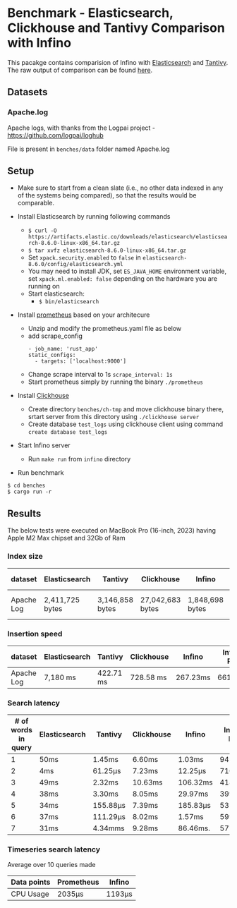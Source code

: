 # Benchmark - Elasticsearch, Clickhouse and Tantivy Comparison with Infino

This pacakge contains comparision of Infino with [Elasticsearch](https://github.com/elastic/elasticsearch-rs) and [Tantivy](https://github.com/quickwit-oss/tantivy). The raw output of comparison can be found [here](output.txt).

## Datasets

### Apache.log

Apache logs, with thanks from the Logpai project - https://github.com/logpai/loghub

File is present in `benches/data` folder named Apache.log

## Setup
- Make sure to start from a clean slate (i.e., no other data indexed in any of the systems being compared), 
  so that the results would be comparable.
- Install Elasticsearch by running following commands
  - `$ curl -O https://artifacts.elastic.co/downloads/elasticsearch/elasticsearch-8.6.0-linux-x86_64.tar.gz`
  - `$ tar xvfz elasticsearch-8.6.0-linux-x86_64.tar.gz`
  - Set `xpack.security.enabled` to `false` in `elasticsearch-8.6.0/config/elasticsearch.yml`
  - You may need to install JDK, set `ES_JAVA_HOME` environment variable, set `xpack.ml.enabled: false` depending on 
    the hardware you are running on
  - Start elasticsearch:
    - `$ bin/elasticsearch`
- Install [prometheus](https://prometheus.io/download/) based on your architecure
  - Unzip and modify the prometheus.yaml file as below
  - add scrape_config
    ```
    - job_name: 'rust_app'
    static_configs:
      - targets: ['localhost:9000']
    ```
  - Change scrape interval to 1s `scrape_interval: 1s`
  - Start prometheus simply by running the binary `./prometheus`
- Install [Clickhouse](https://clickhouse.com/docs/en/install)
  - Create directory `benches/ch-tmp` and move clickhouse binary there, srtart server from this directory using `./clickhouse server`
  - Create database `test_logs` using clickhouse client using command `create database test_logs`
- Start Infino server
  - Run `make run` from `infino` directory

- Run benchmark

```
$ cd benches
$ cargo run -r
```

## Results

The below tests were executed on MacBook Pro (16-inch, 2023) having Apple M2 Max chipset and 32Gb of Ram

### Index size

| dataset    | Elasticsearch   | Tantivy         | Clickhouse       | Infino          | Infino-Rest     |
| ---------- | --------------- | --------------- | -----------------| --------------- | --------------- |
| Apache Log | 2,411,725 bytes | 3,146,858 bytes | 27,042,683 bytes | 1,848,698 bytes | Same as Infino  |

### Insertion speed

| dataset    | Elasticsearch | Tantivy    | Clickhouse | Infino   | Infino-Rest |
| ---------- | ------------- | ---------- | ---------- | -------- | ----------- |
| Apache Log | 7,180 ms      | 422.71 ms  | 728.58 ms  | 267.23ms | 661.69ms    |

### Search latency

| # of words in query | Elasticsearch | Tantivy   | Clickhouse | Infino    | Infino-Rest |
| ------------------- | ------------- | --------- | ---------- | --------- | ----------- |
| 1                   | 50ms          | 1.45ms    | 6.60ms     | 1.03ms    | 942.42µs    |
| 2                   | 4ms           | 61.25µs   | 7.23ms     | 12.25µs   | 710.88µs    |
| 3                   | 49ms          | 2.32ms    | 10.63ms    | 106.32ms  | 418.25µs    |
| 4                   | 38ms          | 3.30ms    | 8.05ms     | 29.97ms   | 399.17µs    |
| 5                   | 34ms          | 155.88µs  | 7.39ms     | 185.83µs  | 531.75µs    |
| 6                   | 37ms          | 111.29µs  | 8.02ms     | 1.57ms    | 599.13µs    |
| 7                   | 31ms          | 4.34mms   | 9.28ms     | 86.46ms.  | 577.21µs    |

### Timeseries search latency

Average over 10 queries made

| Data points | Prometheus | Infino     |
| ----------- | ---------- | ---------- |
| CPU Usage   |    2035µs  |   1193µs   |
